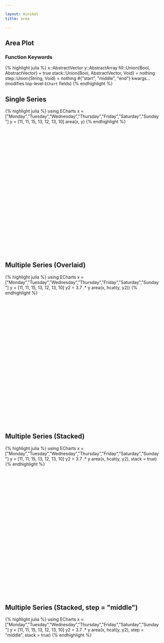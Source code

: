 ```yaml
---

layout: minimal
title: area

---
```

## Area Plot

### Function Keywords
{% highlight julia %}
x::AbstractVector
y::AbstractArray
fill::Union{Bool, AbstractVector} = true
stack::Union{Bool, AbstractVector, Void} = nothing
step::Union{String, Void} = nothing #{"start", "middle", "end"}
kwargs...(modifies top-level `EChart` fields)
{% endhighlight %}

## Single Series
{% highlight julia %}
using ECharts
x = ["Monday","Tuesday","Wednesday","Thursday","Friday","Saturday","Sunday"]
y = [11, 11, 15, 13, 12, 13, 10]
area(x, y)
{% endhighlight %}


<div id="areaplot" style="height:400px;width:800px;"></div>
<script type="text/javascript">
    // Initialize after dom ready
    var myChart = echarts.init(document.getElementById("areaplot"));

    // Load data into the ECharts instance
    myChart.setOption({"xAxis":[{"boundaryGap":false,"show":true,"data":["Monday","Tuesday","Wednesday","Thursday","Friday","Saturday","Sunday"],"type":"category"}],"yAxis":[{"show":true,"type":"value"}],"toolbox":{"itemGap":15,"show":false,"x":"right","feature":{},"orient":"vertical","y":"center"},"title":{},"series":[{"areaStyle":{"normal":{}},"data":[11,11,15,13,12,13,10],"smooth":false,"type":"line"}],"backgroundColor":"rgba(0,0,0,0)"});
</script>

## Multiple Series (Overlaid)
{% highlight julia %}
using ECharts
x = ["Monday","Tuesday","Wednesday","Thursday","Friday","Saturday","Sunday"]
y = [11, 11, 15, 13, 12, 13, 10]
y2 = 3.7 .* y
area(x, hcat(y, y2))
{% endhighlight %}

<div id="areaplot2" style="height:400px;width:800px;"></div>
<script type="text/javascript">
    // Initialize after dom ready
    var myChart = echarts.init(document.getElementById("areaplot2"));

    // Load data into the ECharts instance
    myChart.setOption({"xAxis":[{"splitNumber":5,"boundaryGap":false,"data":["Monday","Tuesday","Wednesday","Thursday","Friday","Saturday","Sunday"],"scale":false,"gridIndex":0,"minInterval":0,"inverse":false,"nameLocation":"start","nameGap":15,"silent":true,"type":"category"}],"yAxis":[{"scale":false,"gridIndex":0,"splitNumber":5,"minInterval":0,"silent":true,"inverse":false,"type":"value","nameLocation":"start","nameGap":15}],"toolbox":{"feature":{},"itemSize":15,"orient":"vertical","height":"auto","zlevel":0,"z":2,"itemGap":10,"right":"auto","top":"center","width":"auto","show":false,"showTitle":true},"title":{"left":"left","borderColor":"transparent","bottom":"auto","padding":5,"zlevel":0,"borderWidth":1,"target":"blank","z":2,"itemGap":5,"backgroundColor":"transparent","shadowOffsetY":0,"shadowOffsetX":0,"right":"auto","top":"auto","subtarget":"blank","show":true},"series":[{"areaStyle":{"normal":{}},"data":[11.0,11.0,15.0,13.0,12.0,13.0,10.0],"smooth":false,"minSize":"0%","type":"line","maxSize":"100%"},{"areaStyle":{"normal":{}},"data":[40.7,40.7,55.5,48.1,44.400000000000006,48.1,37.0],"smooth":false,"minSize":"0%","type":"line","maxSize":"100%"}]});
</script>

## Multiple Series (Stacked)
{% highlight julia %}
using ECharts
x = ["Monday","Tuesday","Wednesday","Thursday","Friday","Saturday","Sunday"]
y = [11, 11, 15, 13, 12, 13, 10]
y2 = 3.7 .* y
area(x, hcat(y, y2), stack = true)
{% endhighlight %}

<div id="areaplot3" style="height:400px;width:800px;"></div>
<script type="text/javascript">
    // Initialize after dom ready
    var myChart = echarts.init(document.getElementById("areaplot3"));

    // Load data into the ECharts instance
    myChart.setOption({"xAxis":[{"splitNumber":5,"boundaryGap":false,"data":["Monday","Tuesday","Wednesday","Thursday","Friday","Saturday","Sunday"],"scale":false,"gridIndex":0,"minInterval":0,"inverse":false,"nameLocation":"start","nameGap":15,"silent":true,"type":"category"}],"yAxis":[{"scale":false,"gridIndex":0,"splitNumber":5,"minInterval":0,"silent":true,"inverse":false,"type":"value","nameLocation":"start","nameGap":15}],"toolbox":{"feature":{},"itemSize":15,"orient":"vertical","height":"auto","zlevel":0,"z":2,"itemGap":10,"right":"auto","top":"center","width":"auto","show":false,"showTitle":true},"title":{"left":"left","borderColor":"transparent","bottom":"auto","padding":5,"zlevel":0,"borderWidth":1,"target":"blank","z":2,"itemGap":5,"shadowOffsetY":0,"shadowOffsetX":0,"right":"auto","top":"auto","subtarget":"blank","show":true},"series":[{"areaStyle":{"normal":{"shadowOffsetY":0,"shadowOffsetX":0}},"stack":1,"data":[11.0,11.0,15.0,13.0,12.0,13.0,10.0],"smooth":false,"minSize":"0%","type":"line","maxSize":"100%"},{"areaStyle":{"normal":{"shadowOffsetY":0,"shadowOffsetX":0}},"stack":1,"data":[7.699999999999999,7.699999999999999,10.5,9.1,8.399999999999999,9.1,7.0],"smooth":false,"minSize":"0%","type":"line","maxSize":"100%"}]});
</script>

## Multiple Series (Stacked, step = "middle")
{% highlight julia %}
using ECharts
x = ["Monday","Tuesday","Wednesday","Thursday","Friday","Saturday","Sunday"]
y = [11, 11, 15, 13, 12, 13, 10]
y2 = 3.7 .* y
area(x, hcat(y, y2), step = "middle", stack = true)
{% endhighlight %}

<div id="areaplot4" style="height:400px;width:800px;"></div>
<script type="text/javascript">
    // Initialize after dom ready
    var myChart = echarts.init(document.getElementById("areaplot4"));

    // Load data into the ECharts instance
    myChart.setOption({"xAxis":[{"splitNumber":5,"boundaryGap":false,"data":["Monday","Tuesday","Wednesday","Thursday","Friday","Saturday","Sunday"],"scale":false,"gridIndex":0,"minInterval":0,"inverse":false,"nameLocation":"start","nameGap":15,"silent":true,"type":"category"}],"yAxis":[{"scale":false,"gridIndex":0,"splitNumber":5,"minInterval":0,"silent":true,"inverse":false,"type":"value","nameLocation":"start","nameGap":15}],"toolbox":{"feature":{},"itemSize":15,"orient":"vertical","height":"auto","zlevel":0,"z":2,"itemGap":10,"right":"auto","top":"center","width":"auto","show":false,"showTitle":true},"title":{"left":"left","borderColor":"transparent","bottom":"auto","padding":5,"zlevel":0,"borderWidth":1,"target":"blank","z":2,"itemGap":5,"shadowOffsetY":0,"shadowOffsetX":0,"right":"auto","top":"auto","subtarget":"blank","show":true},"series":[{"step":"middle","areaStyle":{"normal":{"shadowOffsetY":0,"shadowOffsetX":0}},"stack":1,"data":[11.0,11.0,15.0,13.0,12.0,13.0,10.0],"smooth":false,"minSize":"0%","type":"line","maxSize":"100%"},{"step":"middle","areaStyle":{"normal":{"shadowOffsetY":0,"shadowOffsetX":0}},"stack":1,"data":[40.7,40.7,55.5,48.1,44.400000000000006,48.1,37.0],"smooth":false,"minSize":"0%","type":"line","maxSize":"100%"}]});
</script>
